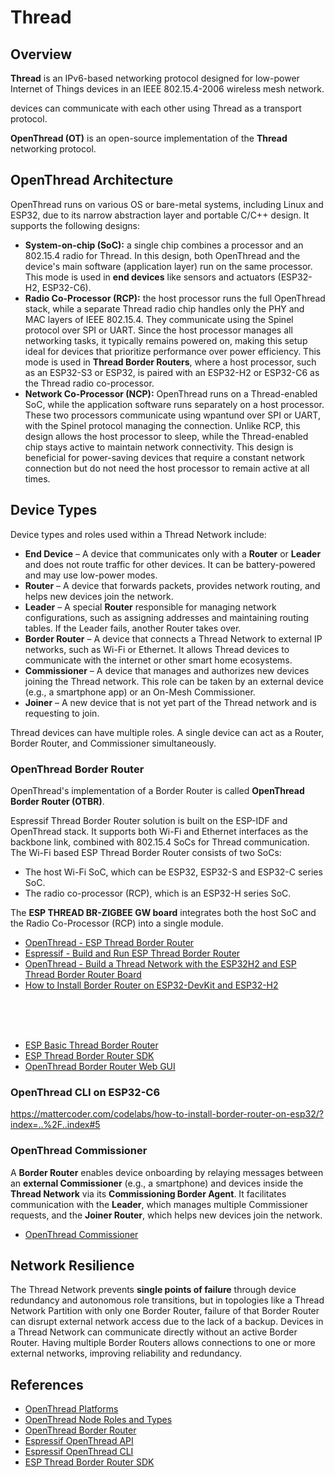 # Thread

## Overview

**Thread** is an IPv6-based networking protocol designed for low-power Internet of Things devices in an
IEEE 802.15.4-2006 wireless mesh network.

[](Matter.md) devices can communicate with each other using Thread as a transport protocol.

**OpenThread (OT)** is an open-source implementation of the **Thread** networking protocol.

## OpenThread Architecture

OpenThread runs on various OS or bare-metal systems, including Linux and ESP32, due to its narrow abstraction layer and
portable C/C++ design. It supports the following designs:

- **System-on-chip (SoC):** a single chip combines a processor and an 802.15.4 radio for Thread. In this design, both
  OpenThread and the device's main software (application layer) run on the same processor. This mode is used in **end
  devices** like sensors and actuators (ESP32-H2, ESP32-C6).
- **Radio Co-Processor (RCP):** the host processor runs the full OpenThread stack, while a separate Thread radio chip
  handles only the PHY and MAC layers of IEEE 802.15.4. They communicate using the Spinel protocol over SPI or UART.
  Since the host processor manages all networking tasks, it typically remains powered on, making this setup ideal for
  devices that prioritize performance over power efficiency. This mode is used in **Thread Border Routers**, where a
  host processor, such as an ESP32-S3 or ESP32, is paired with an ESP32-H2 or ESP32-C6 as the Thread radio co-processor.
- **Network Co-Processor (NCP):** OpenThread runs on a Thread-enabled SoC, while the application software runs
  separately on a host processor. These two processors communicate using wpantund over SPI or UART, with the Spinel
  protocol managing the connection. Unlike RCP, this design allows the host processor to sleep, while the
  Thread-enabled chip stays active to maintain network connectivity. This design is beneficial for power-saving devices
  that require a constant network connection but do not need the host processor to remain active at all times.

## Device Types

Device types and roles used within a Thread Network include:

- **End Device** – A device that communicates only with a **Router** or **Leader** and does not route traffic for other
  devices. It can be battery-powered and may use low-power modes.
- **Router** – A device that forwards packets, provides network routing, and helps new devices join the network.
- **Leader** – A special **Router** responsible for managing network configurations, such as assigning addresses and
  maintaining routing tables. If the Leader fails, another Router takes over.
- **Border Router** – A device that connects a Thread Network to external IP networks, such as Wi-Fi or Ethernet. It
  allows Thread devices to communicate with the internet or other smart home ecosystems.
- **Commissioner** – A device that manages and authorizes new devices joining the Thread network. This role can be taken
  by an external device (e.g., a smartphone app) or an On-Mesh Commissioner.
- **Joiner** – A new device that is not yet part of the Thread network and is requesting to join.

Thread devices can have multiple roles. A single device can act as a Router, Border Router, and Commissioner
simultaneously.

### OpenThread Border Router

OpenThread's implementation of a Border Router is called **OpenThread Border Router (OTBR)**.

Espressif Thread Border Router solution is built on the ESP-IDF and OpenThread stack. It supports both Wi-Fi and
Ethernet interfaces as the backbone link, combined with 802.15.4 SoCs for Thread communication. The Wi-Fi based ESP
Thread Border Router consists of two SoCs:

- The host Wi-Fi SoC, which can be ESP32, ESP32-S and ESP32-C series SoC.
- The radio co-processor (RCP), which is an ESP32-H series SoC.

The **ESP THREAD BR-ZIGBEE GW board** integrates both the host SoC and the Radio Co-Processor (RCP) into a single
module.

- [OpenThread - ESP Thread Border Router](https://mattercoder.com/codelabs/how-to-install-border-router-on-esp32/?index=..%2F..index#0)
- [Espressif - Build and Run ESP Thread Border Router](https://docs.espressif.com/projects/esp-thread-br/en/latest/dev-guide/build_and_run.html)
- [OpenThread - Build a Thread Network with the ESP32H2 and ESP Thread Border Router Board](https://openthread.io/codelabs/esp-openthread-hardware)
- [How to Install Border Router on ESP32-DevKit and ESP32-H2](https://mattercoder.com/codelabs/how-to-install-border-router-on-esp32/?index=..%2F..index#0)

<br />
<br />
<br />

- [ESP Basic Thread Border Router](https://github.com/espressif/esp-thread-br/tree/main/examples/basic_thread_border_router)
- [ESP Thread Border Router SDK](https://github.com/espressif/esp-thread-br)
- [OpenThread Border Router Web GUI](https://openthread.io/guides/border-router/web-gui)

### OpenThread CLI on ESP32-C6

https://mattercoder.com/codelabs/how-to-install-border-router-on-esp32/?index=..%2F..index#5

### OpenThread Commissioner

A **Border Router** enables device onboarding by relaying messages between an **external Commissioner** (e.g., a
smartphone) and devices inside the **Thread Network** via its **Commissioning Border Agent**. It facilitates
communication with the **Leader**, which manages multiple Commissioner requests, and the **Joiner Router**, which helps
new devices join the network.

- [OpenThread Commissioner](https://openthread.io/guides/commissioner)

## Network Resilience

The Thread Network prevents **single points of failure** through device redundancy and autonomous role transitions, but
in topologies like a Thread Network Partition with only one Border Router, failure of that Border Router can disrupt
external network access due to the lack of a backup. Devices in a Thread Network can communicate directly without an
active Border Router. Having multiple Border Routers allows connections to one or more external networks, improving
reliability and redundancy.

## References

- [OpenThread Platforms](https://openthread.io/platforms)
- [OpenThread Node Roles and Types](https://openthread.io/guides/thread-primer/node-roles-and-types)
- [OpenThread Border Router](https://openthread.io/guides/border-router)
- [Espressif OpenThread API](https://docs.espressif.com/projects/esp-idf/en/stable/esp32s2/api-guides/openthread.html)
- [Espressif OpenThread CLI](https://github.com/espressif/esp-idf/tree/v5.4/examples/openthread/ot_cli)
- [ESP Thread Border Router SDK](https://docs.espressif.com/projects/esp-thread-br/en/latest/)
